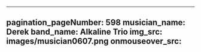 ------
pagination_pageNumber: 598
musician_name: Derek
band_name: Alkaline Trio
img_src: images/musician0607.png
onmouseover_src: 
------